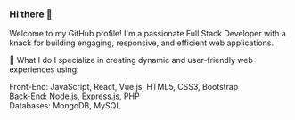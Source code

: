 ### Hi there 👋

Welcome to my GitHub profile! I'm a passionate Full Stack Developer with a knack for building engaging, responsive, and efficient web applications.

💼 What I do
I specialize in creating dynamic and user-friendly web experiences using:

Front-End: JavaScript, React, Vue.js, HTML5, CSS3, Bootstrap  
Back-End: Node.js, Express.js, PHP      
Databases: MongoDB, MySQL  
<!--
**darkesto/darkesto** is a ✨ _special_ ✨ repository because its `README.md` (this file) appears on your GitHub profile.

Here are some ideas to get you started:

- 🔭 I’m currently working on ...
- 🌱 I’m currently learning ...
- 👯 I’m looking to collaborate on ...
- 🤔 I’m looking for help with ...
- 💬 Ask me about ...
- 📫 How to reach me: ...
- 😄 Pronouns: ...
- ⚡ Fun fact: ...
-->
